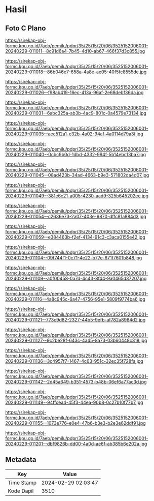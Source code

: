 # Hasil

## Foto C Plano

https://sirekap-obj-formc.kpu.go.id/7aeb/pemilu/pdpr/35/25/15/20/06/3525152006001-20240229-011011--8c91d6a4-7b45-4d10-ab67-466f37d3c855.jpg

https://sirekap-obj-formc.kpu.go.id/7aeb/pemilu/pdpr/35/25/15/20/06/3525152006001-20240229-011018--86b046e7-658a-4a8e-ae05-40f5fc8555de.jpg

https://sirekap-obj-formc.kpu.go.id/7aeb/pemilu/pdpr/35/25/15/20/06/3525152006001-20240229-011026--f98ab419-16ec-413a-96af-2e68debf36da.jpg

https://sirekap-obj-formc.kpu.go.id/7aeb/pemilu/pdpr/35/25/15/20/06/3525152006001-20240229-011031--6abc325a-ab3b-4ac9-801c-0a4579e73134.jpg

https://sirekap-obj-formc.kpu.go.id/7aeb/pemilu/pdpr/35/25/15/20/06/3525152006001-20240229-011035--aec512a1-e32b-4a02-94af-4a0114d79a3f.jpg

https://sirekap-obj-formc.kpu.go.id/7aeb/pemilu/pdpr/35/25/15/20/06/3525152006001-20240229-011040--0cbc9b0d-1dbd-4332-994f-5b14ebc13ba7.jpg

https://sirekap-obj-formc.kpu.go.id/7aeb/pemilu/pdpr/35/25/15/20/06/3525152006001-20240229-011045--08ad423b-34ad-4663-b9e3-571802da4d07.jpg

https://sirekap-obj-formc.kpu.go.id/7aeb/pemilu/pdpr/35/25/15/20/06/3525152006001-20240229-011049--381e6c21-a005-4230-aad9-325b645202ee.jpg

https://sirekap-obj-formc.kpu.go.id/7aeb/pemilu/pdpr/35/25/15/20/06/3525152006001-20240229-011054--c2636e73-2a07-403e-9870-dffc81a884d3.jpg

https://sirekap-obj-formc.kpu.go.id/7aeb/pemilu/pdpr/35/25/15/20/06/3525152006001-20240229-011059--e384463b-f2ef-4134-91c3-c3aca0155e42.jpg

https://sirekap-obj-formc.kpu.go.id/7aeb/pemilu/pdpr/35/25/15/20/06/3525152006001-20240229-011104--09f744f1-0c71-4e22-b77e-671f7601b848.jpg

https://sirekap-obj-formc.kpu.go.id/7aeb/pemilu/pdpr/35/25/15/20/06/3525152006001-20240229-011109--a0f00458-0a7d-4c43-8f44-9a0465d37207.jpg

https://sirekap-obj-formc.kpu.go.id/7aeb/pemilu/pdpr/35/25/15/20/06/3525152006001-20240229-011116--4a8c945c-6a47-4756-95e1-5809f9774ba6.jpg

https://sirekap-obj-formc.kpu.go.id/7aeb/pemilu/pdpr/35/25/15/20/06/3525152006001-20240229-011121--773c9d82-2327-44b5-9efb-af782a8984d2.jpg

https://sirekap-obj-formc.kpu.go.id/7aeb/pemilu/pdpr/35/25/15/20/06/3525152006001-20240229-011127--9c2be28f-643c-4a45-8a73-03b60448c318.jpg

https://sirekap-obj-formc.kpu.go.id/7aeb/pemilu/pdpr/35/25/15/20/06/3525152006001-20240229-011136--3c4957f7-1467-4c63-951c-32ec35f728fa.jpg

https://sirekap-obj-formc.kpu.go.id/7aeb/pemilu/pdpr/35/25/15/20/06/3525152006001-20240229-011142--2d45a649-b351-4573-b48b-06ef6a77ac3d.jpg

https://sirekap-obj-formc.kpu.go.id/7aeb/pemilu/pdpr/35/25/15/20/06/3525152006001-20240229-011149--94ffcea4-45f3-44ea-90b8-0c27b10f77b7.jpg

https://sirekap-obj-formc.kpu.go.id/7aeb/pemilu/pdpr/35/25/15/20/06/3525152006001-20240229-011155--1073e776-e0e4-47b6-b3e3-b2e3e62ddf91.jpg

https://sirekap-obj-formc.kpu.go.id/7aeb/pemilu/pdpr/35/25/15/20/06/3525152006001-20240229-011201--dbf9826b-dd00-4a0d-ae6f-ab385b6e202a.jpg


## Metadata

| Key        | Value               |
| ---------- | ------------------- |
| Time Stamp | 2024-02-29 02:03:47 |
| Kode Dapil | 3510                |




